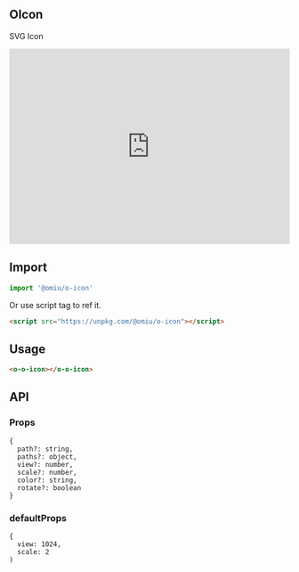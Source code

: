 ## OIcon

SVG Icon

<iframe height="351" style="width: 100%;" scrolling="no" title="OMIU OIcon" src="https://codepen.io/omijs/embed/QWjgapY?height=351&theme-id=default&default-tab=html,result" frameborder="no" allowtransparency="true" allowfullscreen="true" loading="lazy">
  See the Pen <a href='https://codepen.io/omijs/pen/QWjgapY'>OMIU Checkbox</a> by OMI
  (<a href='https://codepen.io/omijs'>@omijs</a>) on <a href='https://codepen.io'>CodePen</a>.
</iframe>

## Import

```js
import '@omiu/o-icon'
```

Or use script tag to ref it.


```html
<script src="https://unpkg.com/@omiu/o-icon"></script>
```

## Usage

```html
<o-o-icon></o-o-icon>
```

## API

### Props

```tsx
{
  path?: string,
  paths?: object,
  view?: number,
  scale?: number,
  color?: string,
  rotate?: boolean
}
```

### defaultProps

```tsx
{
  view: 1024,
  scale: 2
)
```
